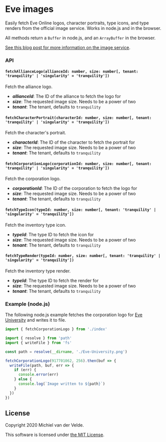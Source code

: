 # Eve images

Easily fetch Eve Online logos, character portraits, type icons, and type renders
from the official image service. Works in node.js and in the browser.

All methods return a `Buffer` in node.js, and an `ArrayBuffer` in the browser.

[See this blog post for more information on the image service](https://developers.eveonline.com/blog/article/from-image-server-to-a-whole-new-image-service-1).

### API

#### `fetchAllianceLogo(allianceId: number, size: number[, tenant: 'tranquility' | 'singularity' = 'tranquility'])`

Fetch the alliance logo.

* ***allianceId***: The ID of the alliance to fetch the logo for
* ***size***: The requested image size. Needs to be a power of two
* ***tenant***: The tenant, defaults to `tranquility`

#### `fetchCharacterPortrait(characterId: number, size: number[, tenant: 'tranquility' | 'singularity' = 'tranquility'])`

Fetch the character's portrait.

* ***characterId***: The ID of the character to fetch the portrait for
* ***size***: The requested image size. Needs to be a power of two
* ***tenant***: The tenant, defaults to `tranquility`

#### `fetchCorporationLogo(corporationId: number, size: number[, tenant: 'tranquility' | 'singularity' = 'tranquility'])`

Fetch the corporation logo.

* ***corporationId***: The ID of the corporation to fetch the logo for
* ***size***: The requested image size. Needs to be a power of two
* ***tenant***: The tenant, defaults to `tranquility`

#### `fetchTypeIcon(typeId: number, size: number[, tenant: 'tranquility' | 'singularity' = 'tranquility'])`

Fetch the inventory type icon.

* ***typeId***: The type ID to fetch the icon for
* ***size***: The requested image size. Needs to be a power of two
* ***tenant***: The tenant, defaults to `tranquility`

#### `fetchTypeRender(typeId: number, size: number[, tenant: 'tranquility' | 'singularity' = 'tranquility'])`

Fetch the inventory type render.

* ***typeId***: The type ID to fetch the render for
* ***size***: The requested image size. Needs to be a power of two
* ***tenant***: The tenant, defaults to `tranquility`

### Example (node.js)

The following node.js example fetches the corporation logo for
[Eve University](https://www.eveuniversity.org/) and writes it to file.

```ts
import { fetchCorporationLogo } from './index'

import { resolve } from 'path'
import { writeFile } from 'fs'

const path = resolve(__dirname, './Eve-University.png')

fetchCorporationLogo(917701062, 256).then(buf => {
  writeFile(path, buf, err => {
    if (err) {
      console.error(err)
    } else {
      console.log(`Image written to ${path}`)
    }
  })
})
```

## License

Copyright 2020 Michiel van der Velde.

This software is licensed under [the MIT License](LICENSE).
